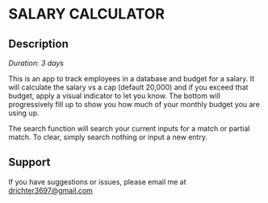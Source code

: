 # SALARY CALCULATOR

## Description

_Duration: 3 days_

This is an app to track employees in a database and budget for a salary. It will calculate the salary vs a cap (default 20,000) and if you exceed that budget, apply a visual indicator to let you know. The bottom will progressively fill up to show you how much of your monthly budget you are using up.

The search function will search your current inputs for a match or partial match. To clear, simply search nothing or input a new entry.
## Support
If you have suggestions or issues, please email me at [drichter3697@gmail.com](drichter3697@gmail.com)
